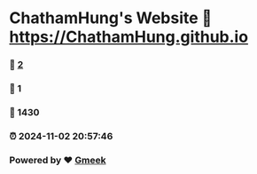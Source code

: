 # ChathamHung's Website :link: https://ChathamHung.github.io 
### :page_facing_up: [2](https://ChathamHung.github.io/tag.html) 
### :speech_balloon: 1 
### :hibiscus: 1430 
### :alarm_clock: 2024-11-02 20:57:46 
### Powered by :heart: [Gmeek](https://github.com/Meekdai/Gmeek)
